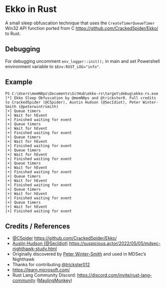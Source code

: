 # Ekko in Rust

A small sleep obfuscation technique that uses the `CreateTimerQueueTimer` Win32 API function ported from C https://github.com/Cracked5pider/Ekko/ to Rust.

## Debugging

For debugging uncomment `env_logger::init();` in main and set Powershell environment variable to `$Env:RUST_LOG="info"`.

## Example

```
PS C:\Users\memN0ps\Documents\GitHub\ekko-rs\target\debug\ekko-rs.exe
[*] Ekko Sleep Obfuscation by @memN0ps and @trickster0. Full credits to Cracked5pider (@C5pider), Austin Hudson (@SecIdiot), Peter Winter-Smith (@peterwintrsmith)
[+] Queue timers
[+] Wait for hEvent
[+] Finished waiting for event
[+] Queue timers
[+] Wait for hEvent
[+] Finished waiting for event
[+] Queue timers
[+] Wait for hEvent
[+] Finished waiting for event
[+] Queue timers
[+] Wait for hEvent
[+] Finished waiting for event
[+] Queue timers
[+] Wait for hEvent
[+] Finished waiting for event
[+] Queue timers
[+] Wait for hEvent
[+] Finished waiting for event
[+] Queue timers
[+] Wait for hEvent
[+] Finished waiting for event
[+] Queue timers
[+] Wait for hEvent
[+] Finished waiting for event
```

## Credits / References

- [@C5pider](https://twitter.com/C5pider) https://github.com/Cracked5pider/Ekko/
- [Austin Hudson (@SecIdiot)](https://twitter.com/ilove2pwn_) https://suspicious.actor/2022/05/05/mdsec-nighthawk-study.html
- Originally discovered by [Peter Winter-Smith](peterwintrsmith) and used in MDSec’s Nighthawk
- Thanks for contributing [@trickster012](https://twitter.com/trickster012)
- https://learn.microsoft.com/
- Rust Lang Community Discord: https://discord.com/invite/rust-lang-community ([MaulingMonkey](https://github.com/MaulingMonkey/))